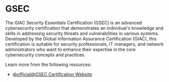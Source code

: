 # GSEC

The GIAC Security Essentials Certification (GSEC) is an advanced cybersecurity certification that demonstrates an individual's knowledge and skills in addressing security threats and vulnerabilities in various systems. Developed by the Global Information Assurance Certification (GIAC), this certification is suitable for security professionals, IT managers, and network administrators who want to enhance their expertise in the core cybersecurity concepts and practices.

Learn more from the following resources:

- [@official@GSEC Certification Website](https://www.giac.org/certifications/security-essentials-gsec/)